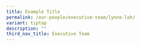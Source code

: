 ```yaml
---
title: Example Title
permalink: /our-people/executive-team/lynne-loh/
variant: tiptap
description: ""
third_nav_title: Executive Team
---
```

